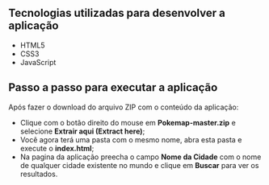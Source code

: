 ## Tecnologias utilizadas para desenvolver a aplicação
- HTML5
- CSS3
- JavaScript

## Passo a passo para executar a aplicação
Após fazer o download do arquivo ZIP com o conteúdo da aplicação:
- Clique com o botão direito do mouse em **Pokemap-master.zip** e selecione **Extrair aqui (Extract here)**;
- Você agora terá uma pasta com o mesmo nome, abra esta pasta e execute o **index.html**;
- Na pagina da aplicação preecha o campo **Nome da Cidade** com o nome de qualquer cidade existente no mundo e clique em **Buscar** para ver os resultados.
